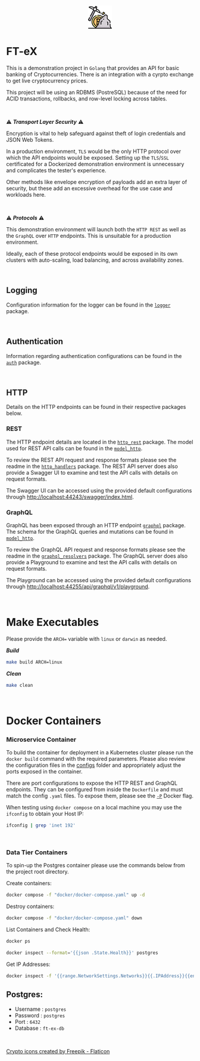 
<p align="center">
  <img src="assets/bitcoin_64px.png" alt="FT-eX"/>
</p>

# FT-eX

This is a demonstration project in `Golang` that provides an API for basic banking of Cryptocurrencies. There is an integration with a cyrpto exchange to get live cryptocurrency prices.

This project will be using an RDBMS (PostreSQL) because of the need for ACID transactions, rollbacks, and row-level locking across tables.

<br/>

:warning: **_Transport Layer Security_** :warning:

Encryption is vital to help safeguard against theft of login credentials and JSON Web Tokens.

In a production environment, `TLS` would be the only HTTP protocol over which the API endpoints would be exposed. Setting
up the `TLS`/`SSL` certificated for a Dockerized demonstration environment is unnecessary and complicates the tester's
experience.

Other methods like envelope encryption of payloads add an extra layer of security, but these add an excessive overhead for
the use case and workloads here.

<br/>

:warning: **_Protocols_** :warning:

This demonstration environment will launch both the `HTTP REST` as well as the `GraphQL` over `HTTP` endpoints. This is
unsuitable for a production environment.

Ideally, each of these protocol endpoints would be exposed in its own clusters with auto-scaling, load balancing, and
across availability zones.

<br/>

## Logging

Configuration information for the logger can be found in the [`logger`](pkg/logger) package.

<br/>

## Authentication

Information regarding authentication configurations can be found in the [`auth`](pkg/auth) package.

<br/>

## HTTP

Details on the HTTP endpoints can be found in their respective packages below.

### REST

The HTTP endpoint details are located in the [`http_rest`](pkg/http/rest) package. The model used for REST API calls can
be found in the [`model_http`](pkg/model/http).

To review the REST API request and response formats please see the readme in the [`http_handlers`](pkg/http/rest/handlers)
package. The REST API server does also provide a Swagger UI to examine and test the API calls with details on request
formats.

The Swagger UI can be accessed using the provided default configurations through
[http://localhost:44243/swagger/index.html](http://localhost:44243/swagger/index.html).

### GraphQL

GraphQL has been exposed through an HTTP endpoint [`graphql`](pkg/http/graph) package. The schema for the GraphQL queries
and mutations can be found in [`model_http`](pkg/model/http).

To review the GraphQL API request and response formats please see the readme in the [`graphql_resolvers`](pkg/http/graph/resolvers)
package. The GraphQL server does also provide a Playground to examine and test the API calls with details on request
formats.

The Playground can be accessed using the provided default configurations through
[http://localhost:44255/api/graphql/v1/playground](http://localhost:44255/api/graphql/v1/playground).

<br/>

# Make Executables

Please provide the `ARCH=` variable with `linux` or `darwin` as needed.

**_Build_**

```bash
make build ARCH=linux
```

**_Clean_**

```bash
make clean
```

<br/>

# Docker Containers

### Microservice Container

To build the container for deployment in a Kubernetes cluster please run the `docker build` command
with the required parameters. Please also review the configuration files in the [configs](configs)
folder and appropriately adjust the ports exposed in the container.

There are port configurations to expose the HTTP REST and GraphQL endpoints. They can be configured
from inside the `Dockerfile` and must match the config `.yaml` files. To expose them, please see the
[`-P`](https://docs.docker.com/engine/reference/commandline/run/#publish-or-expose-port--p---expose)
Docker flag.

When testing using `docker compose` on a local machine you may use the `ifconfig` to obtain your Host IP:

```bash
ifconfig | grep 'inet 192'
```

<br/>

### Data Tier Containers

To spin-up the Postgres container please use the commands below from the project root directory.

Create containers:

```bash
docker compose -f "docker/docker-compose.yaml" up -d
```

Destroy containers:

```bash
docker compose -f "docker/docker-compose.yaml" down
```

List Containers and Check Health:

```bash
docker ps
```

```bash
docker inspect --format='{{json .State.Health}}' postgres
```

Get IP Addresses:

```bash
docker inspect -f '{{range.NetworkSettings.Networks}}{{.IPAddress}}{{end}}' postgres
```


**Postgres:**
- 
- Username : `postgres`
- Password : `postgres`
- Port : `6432`
- Database : `ft-ex-db`

<br/>

[Crypto icons created by Freepik - Flaticon](https://www.flaticon.com/free-icons/crypto)
